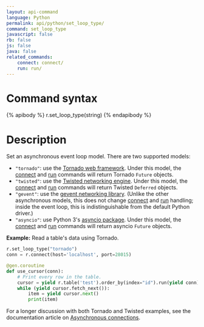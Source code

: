 ```yaml
---
layout: api-command
language: Python
permalink: api/python/set_loop_type/
command: set_loop_type
javascript: false
rb: false
js: false
java: false
related_commands:
    connect: connect/
    run: run/
---
```


# Command syntax #

{% apibody %}
r.set_loop_type(string)
{% endapibody %}

# Description #

Set an asynchronous event loop model. There are two supported models:

* `"tornado"`: use the [Tornado web framework][tor]. Under this model, the [connect][con] and [run][] commands will return Tornado `Future` objects.
* `"twisted"`: use the [Twisted networking engine][twi]. Under this model, the [connect][con] and [run][] commands will return Twisted `Deferred` objects.
* `"gevent"`: use the [gevent networking library][gev]. (Unlike the other asynchronous models, this does not change [connect][con] and [run][] handling; inside the event loop, this is indistinguishable from the default Python driver.)
* `"asyncio"`: use Python 3's [asyncio package][asy]. Under this model, the [connect][con] and [run][] commands will return asyncio `Future` objects.

[tor]: http://www.tornadoweb.org/
[twi]: http://twistedmatrix.com/
[gev]: http://www.gevent.org
[asy]: https://docs.python.org/3/library/asyncio.html
[con]: /api/python/connect
[run]: /api/python/run

__Example:__ Read a table's data using Tornado.

```python
r.set_loop_type("tornado")
conn = r.connect(host='localhost', port=28015)

@gen.coroutine
def use_cursor(conn):
    # Print every row in the table.
    cursor = yield r.table('test').order_by(index="id").run(yield conn)
    while (yield cursor.fetch_next()):
        item = yield cursor.next()
        print(item)
```

For a longer discussion with both Tornado and Twisted examples, see the documentation article on [Asynchronous connections][ac].

[ac]: /docs/async-connections/#python-with-tornado-or-twisted
